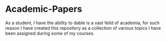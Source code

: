 # Academic-Papers
As a student, I have the ability to dable is a vast feild of academia, for such reason I have created this repository as a collection of various topics I have been assigned during some of my courses. 
